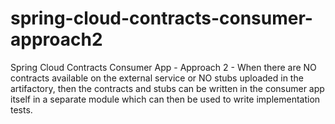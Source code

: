 # spring-cloud-contracts-consumer-approach2
Spring Cloud Contracts Consumer App - Approach 2 - When there are NO contracts available on the external service or NO stubs uploaded in the artifactory, then the contracts and stubs can be written in the consumer app itself in a separate module which can then be used to write implementation tests.
